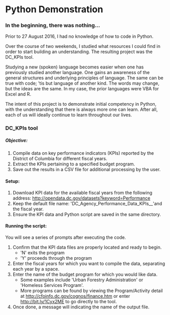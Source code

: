 # Python Demonstration

### In the beginning, there was nothing...

Prior to 27 August 2016, I had no knowledge of how to code in Python.

Over the course of two weekends, I studied what resources I could find in order
to start building an understanding. The resulting project was the DC_KPIs tool.

Studying a new (spoken) language becomes easier when one has previously studied
another language. One gains an awareness of the general structures and
underlying principles of language. The same can be true with code;
'tis but language of another kind. The words may change, but the ideas are the
same. In my case, the prior languages were VBA for Excel and R.

The intent of this project is to demonstrate initial competency in Python,
with the understanding that there is always more one can learn. After all,
each of us will ideally continue to learn throughout our lives.


### DC_KPIs tool

##### Objective:
1.  Compile data on key performance indicators (KPIs) reported by the
District of Columbia for different fiscal years.
2.  Extract the KPIs pertaining to a specified budget program.
3.  Save out the results in a CSV file for additional processing by the user.

#### Setup:
1.  Download KPI data for the available fiscal years from the following address:
    <http://opendata.dc.gov/datasets?keyword=Performance>
2.  Keep the default file name:
    'DC_Agency_Performance_Data_KPIs__'and the fiscal year.
3.  Ensure the KPI data and Python script are saved in the same directory.

#### Running the script:
You will see a series of prompts after executing the code.

1.  Confirm that the KPI data files are properly located and ready to begin.
    * 'N' exits the program
    * 'Y' proceeds through the program
2.  Enter the fiscal years for which you want to compile the data,
    separating each year by a space.
3.  Enter the name of the budget program for which you would like data.
    * Some examples include 'Urban Forestry Administration' or
    'Homeless Services Program'.
    * More programs can be found by viewing the Program/Activity detail at
    <http://cfoinfo.dc.gov/cognos/finance.htm> or enter <http://bit.ly/1Cyx2ME>
    to go directly to the tool.
4.  Once done, a message will indicating the name of the output file.
